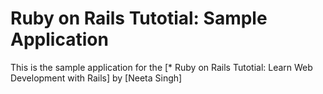 # Ruby on Rails Tutotial: Sample Application

This is the sample application for the 
[* Ruby on Rails Tutotial: Learn Web Development with Rails]
by [Neeta Singh]